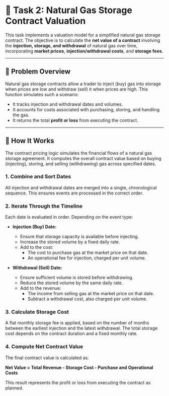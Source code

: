  # 💼 Task 2: Natural Gas Storage Contract Valuation

This task implements a valuation model for a simplified natural gas storage contract. The objective is to calculate the **net value of a contract** involving the **injection, storage, and withdrawal** of natural gas over time, incorporating **market prices**, **injection/withdrawal costs**, and **storage fees**.

---

## 🧠 Problem Overview

Natural gas storage contracts allow a trader to inject (buy) gas into storage when prices are low and withdraw (sell) it when prices are high. This function simulates such a scenario:

- It tracks injection and withdrawal dates and volumes.
- It accounts for costs associated with purchasing, storing, and handling the gas.
- It returns the total **profit or loss** from executing the contract.

---

## 🧮 How It Works

The contract pricing logic simulates the financial flows of a natural gas storage agreement. It computes the overall contract value based on buying (injecting), storing, and selling (withdrawing) gas across specified dates.

### 1. Combine and Sort Dates
All injection and withdrawal dates are merged into a single, chronological sequence. This ensures events are processed in the correct order.

### 2. Iterate Through the Timeline
Each date is evaluated in order. Depending on the event type:

- **Injection (Buy) Date:**
  - Ensure that storage capacity is available before injecting.
  - Increase the stored volume by a fixed daily rate.
  - Add to the cost:
    - The cost to purchase gas at the market price on that date.
    - An operational fee for injection, charged per unit volume.

- **Withdrawal (Sell) Date:**
  - Ensure sufficient volume is stored before withdrawing.
  - Reduce the stored volume by the same daily rate.
  - Add to the revenue:
    - The income from selling gas at the market price on that date.
    - Subtract a withdrawal cost, also charged per unit volume.

### 3. Calculate Storage Cost
A flat monthly storage fee is applied, based on the number of months between the earliest injection and the latest withdrawal. The total storage cost depends on the contract duration and a fixed monthly rate.

### 4. Compute Net Contract Value
The final contract value is calculated as:

**Net Value = Total Revenue - Storage Cost - Purchase and Operational Costs**

This result represents the profit or loss from executing the contract as planned.
